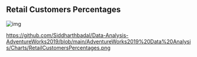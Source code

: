 ## Retail Customers Percentages

![img]([https://github.com/Siddharthbadal/Course-Registrar/blob/main/images/commands.png](https://github.com/Siddharthbadal/Data-Analysis-AdventureWorks2019/blob/main/AdventureWorks2019%20Data%20Analysis/Charts/RetailCustomersPercentages.png))

https://github.com/Siddharthbadal/Data-Analysis-AdventureWorks2019/blob/main/AdventureWorks2019%20Data%20Analysis/Charts/RetailCustomersPercentages.png
